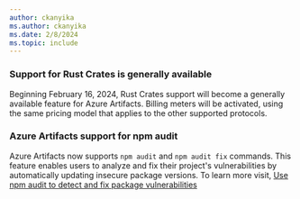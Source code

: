 ```yaml
---
author: ckanyika
ms.author: ckanyika
ms.date: 2/8/2024
ms.topic: include
---
```


### Support for Rust Crates is generally available

Beginning February 16, 2024, Rust Crates support will become a generally available feature for Azure Artifacts. Billing meters will be activated, using the same pricing model that applies to the other supported protocols.

### Azure Artifacts support for npm audit 

Azure Artifacts now supports `npm audit` and `npm audit fix` commands. This feature enables users to analyze and fix their project's vulnerabilities by automatically updating insecure package versions. To learn more visit, [Use npm audit to detect and fix package vulnerabilities](/azure/devops/artifacts/npm/npm-audit?view=azure-devops&tabs=classic)